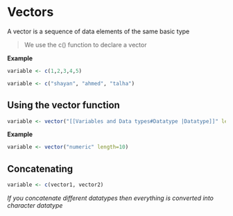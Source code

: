 # Vectors
A vector is a sequence of data elements of the same basic type

> We use the c() function to declare a vector

**Example**
```R 
variable <- c(1,2,3,4,5)
```
```R 
variable <- c("shayan", "ahmed", "talha")
```

## Using the vector function 
```R
variable <- vector("[[Variables and Data types#Datatype |Datatype]]" length = length)
```

**Example**
```R 
variable <- vector("numeric" length=10)
```

## Concatenating 
```R 
variable <- c(vector1, vector2)
```

*If you concatenate different datatypes then everything is converted into character datatype*
